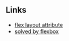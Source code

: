 Links
---
- [flex layout attribute](https://github.com/StefanKovac/flex-layout-attribute)
- [solved by flexbox](https://github.com/philipwalton/solved-by-flexbox)

